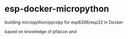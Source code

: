 # esp-docker-micropython
building micropython/pycopy for esp8266/esp32 in Docker

based on knowledge of pfalcon and 
